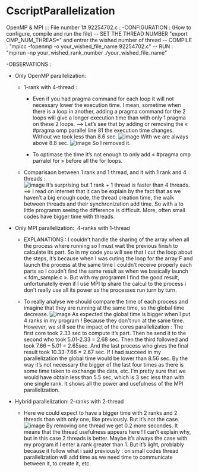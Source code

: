 # CscriptParallelization

OpenMP & MPI :::
    File number 1# 92254702.c : 
-CONFIGURATION : (How to configure, compile and run the file) 
    -- SET THE THREAD NUMBER
       "export OMP_NUM_THREAS=" and entrer the wished number of thread
    -- COMPILE :
       "mpicc -fopenmp -o your_wished_file_name 92254702.c"
    -- RUN :
       "mpirun -np your_wished_rank_number ./your_wished_file_name"
   
-OBSERVATIONS :

  - Only OpenMP parallelization: 
    
    - 1-rank with 4-thread :
    
      - Even if you had pragma command for each loop it will not necessary lower the execution time. 
I mean, sometime when there is a loop in another, adding a pragma command for the 2 loops will give a longer execution time than with only 1 pragma on these 2 loops.
--> Let’s see that by adding or removing the « #pragma omp parallel line 81 the execution time changes.
Without we took less than 8.6 sec.
![image](https://user-images.githubusercontent.com/79518374/201192946-00a47e92-2884-42cc-ac84-386eb0d56313.png)
With we are always above 8.8 sec.
![image](https://user-images.githubusercontent.com/79518374/201193035-2572e653-6149-4d9b-885a-8043414066c2.png)
So I removed it.

      - To optimase the time it’s not enough to only add « #pragma omp parralel for » before all the for loops.

    - Comparisaon between 1 rank and 1 thread, and it with 1 rank and 4 threads :   
![image](https://user-images.githubusercontent.com/79518374/201193595-c4e28491-773e-4b28-ba8f-d0daef23fbe8.png) 
It’s surprising but 1 rank + 1 thread is faster than 4 threads.
==> I read on internet that it can be explain by the fact that as we haven’t a big enough code, the thread creation time, the walk between threads and their synchronization add time.
So with a to little programm seeing the difference is difficult. 
More, often small codes have bigger time with threads.




  - Only MPI parallelization:  4-ranks with 1-thread
    - EXPLANATIONS : 
I couldn’t handle the sharing of the array when all the process where running so I must wait the previous finish to calculate its part.
So in my code you will see that I cut the loop about the steps, it’s because when I was cuting the loop for the array F and launch the process at the same time I couldn’t receive properly each parts so I coudn’t find the same result as when we basically launch « fdm_sample.c ». 
But with my programm I find the good result, unfortunatelly even if I use MPI tp share the calcul to the process i don’t really use all its power as the processes run turn by turn. 

    - To really analyse we should compare the time of each process and imagine that they are running at the same time, so the global time decrease.
![image](https://user-images.githubusercontent.com/79518374/201195146-9ca1050e-db8a-4f0d-8603-a872e69fe061.png)
As expected the global time is bigger when I put 4 ranks in my program ! Because they don't run at the same time.
However, we still see the impact of the cores parallelization : 
The first core took 2.33 sec to compute it’s part. 
Then he send it to the second who took 5.01-2.33 = 2.68 sec. 
Then the third followed and took 7.66 – 5.01 = 2.65sec. 
And the last process who gives the final result took 10.33-7.66 = 2.67 sec.
If I had succeed in my parallelization the global time would be lower than 8.56 sec. 
By the way it’s not necessary the bigger of the last four times as there is some time taken to exchange the data, etc. 
I’m pretty sure that we would have obtain less than 5.5 sec, which is 3 sec less than with one single rank. 
It shows all the power and usefulness of the MPI parallelization.





  - Hybrid parallelization: 2-ranks with 2-thread
    - Here we could expect to have a bigger time with 2 ranks and 2 threads than with only one, like previously.
But it’s not the case.
![image](https://user-images.githubusercontent.com/79518374/201357477-f301d62d-e78c-41d7-a256-73a81f9c6dd5.png)
By removing one thread we get 0.2 more secondes. 
It means that the thread usefulness appears here ! 
I can’t explain why, but in this case 2 threads is better.
Maybe it’s always the case with my program if I enter a rank greater than 1. 
But it’s light, problably because it follow what i said previously : on small codes thread parallelization will add time as we need time to communicate between it, to create it, etc.






